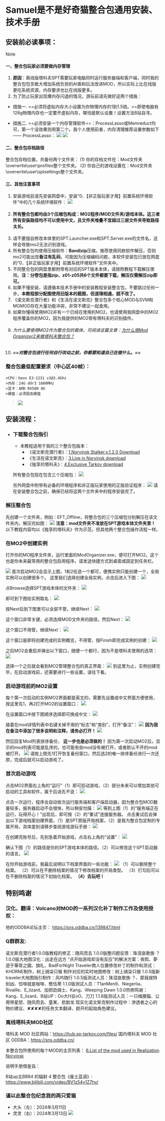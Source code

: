 
# Samuel是不是好奇猫整合包通用安装、技术手册


## 安装前必读事项：

> [!NOTE] 
> 
>  #### 一、整合包玩家必须要做内存管理
>  
> 1. **原因**：离线版塔科夫SPT需要玩家电脑同时运行服务器端和客户端，同时我的整合包包含极大增加系统负担的AI类和玩法改进MOD，所以实际上比在线版更吃系统资源，内存要求也比在线版更多。
> 2. 为了防止玩家出现爆内存闪退的情况，游玩前请先做好这两个措施：
> 
>	- 措施一. ==必须将虚拟内存大小设置为你物理内存的1到1.5倍。==即使电脑有128g物理内存也一定要开虚拟内存，哪怕是默认设置！设置方法B站自寻。
>	
>	- 措施二. ==必须安装一个内存管理软件==：ProcessLasso或Memreduct均可，第一个没效果则用第二个。我个人使用前者，内存清理推荐设置参数如下——
>		ProcessLasso：
>			![](assets/Pasted%20image%2020241006202456.png)
>			![](assets/Pasted%20image%2020241006202519.png)
> #### 二、整合包存档路径
> 整合包存档位置，共备份两个文件夹：
> (1) 你的存档文件在：Mod文件夹\\overwrite\\user\\profiles整个文件夹。
> (2) 你自己的游戏设置在：Mod文件夹\\overwrite\\user\\sptsettings整个文件夹。
> 
> #### 三、其他注意事项
> 
> 1. 安装游戏前请先安装网盘中，安装“0、【非正版玩家才用】前置系统环境软件”中的几个系统环境软件：
> 	![](assets/Pasted%20image%2020241002174854.png)
> 2. #### 所有整合包都均由3个压缩包构成：MO2程序/MOD文件夹/游戏本体。这三者所有安装路径均不可以使用中文，且文件夹堆叠不宜超过三层文件夹导致路径太长。
> 3. 请不要擅自修改本体里的SPT.Launcher.exe和SPT.Server.exe的文件名，这样会导致mo2无法识别游戏。
> 4. 所有整合包均使用压缩软件：**Bandizip**压缩，推荐使用同款软件解压，否则mo2可能出现**备注有乱码**，可能因为压缩编码问题，本软件安装包已放在网盘的“0、【非正版玩家才用】前置系统环境软件”文件夹中。
> 5. 不同整合包的网盘里都附带有对应的SPT版本本体，请按照教程下载解压使用。**注：分卷包是指zip、z01-z05共6个文件都要下载，解压仅需解压zip即可。**
> 6. 如果不懂安装，请遵循本技术手册中的安装教程安装整合包，不要跳过任何一步。**本教程部分配图使用旧版本的截图，但道理相通，就不改了。**
> 7. 《诺文斯克潜行者》和《生活在诺文斯克》整合包多个核心MOD与SVM和MGMOD存在大量功能冲突，非常不建议一起食用。
> 8. 如果你懂得使用MO2并有一个已经在使用的MO2，也请使用我网盘中的MO2程序覆盖你的MO2，因为我提供的MO2带有塔科夫的识别插件。
> 9. ###### 为什么要使用MO2作为整合包的载体，可阅读这篇文章：[为什么用Mod Organizer2来做塔科夫整合包？](为什么用Mod%20Organizer2来做塔科夫整合包？.md)
> 10. ##### ==对整合包进行任何自行改动之前，你都要知道自己在做什么。==
> ### 整合包最低配置要求（中心区40帧）：
	>CPU：Xeon E3-1231 v3@3.4Ghz
	>内存：24G ddr3 1600MHz
	>显卡：AMD RX580 8G
	>硬盘：必须固态硬盘
>![](assets/43A51F0CBE03A9E24D08ACABCE51E3FF.png)


## 安装流程：

- ### 下载整合包指引
	- 本教程适用于我的三个整合包版本：
		- 《诺文斯克潜行者》：[1.Norvinsk Stalker.v.1.2.0 Download](../{0}ModPack%20Download/1.Norvinsk%20Stalker.v.1.2.0%20Download.md)
		- 《生活在诺文斯克》：[3.Live in Norvinsk download](../{0}ModPack%20Download/3.Live%20in%20Norvinsk%20download.md)
		- 《独享的塔科夫》：[4.Exclusive Tarkov download](../{0}ModPack%20Download/4.Exclusive%20Tarkov%20download.md)
	
	所有整合包现在包含三个压缩包：
		![](assets/Pasted%20image%2020251012022827.png)
	
	另外网盘中附带有必备的环境程序和非正版玩家使用的正版验证程序：
		![](assets/Pasted%20image%2020251012023611.png)
		请在安装整合包之前，确保已经将这两个文件夹中的程序安装完了。

### 解压整合包

先创建一个文件夹，例如：EFT_Offline，将整合包的三个压缩包分别解压在该文件夹内，解压完如图：
![](assets/Pasted%20image%2020251012024837.png)
**注意：mod文件夹不准放在SPT游戏本体文件夹里！**
以下教程内容均以《独享的塔科夫》作为示范，但其他两个整合包操作流程一样。

### 在MO2中创建实例

打开你的MO程序文件夹，运行里面的ModOrganizer.exe，便可打开MO2。这个也是你未来最常用的整合包启用程序。请发送快捷方式到桌面或固定到任务栏。

![](assets/Pasted%20image%2020251012025542.png)
首次启动MO2会显示上图，1和2任选一个都可，便携实例只能创建一个，全局实例可以创建很多个。
这里我们选择创建全局实例，点击后进入下图：
![](assets/Pasted%20image%2020251012030422.png)

点Browse选择SPT游戏本体的文件夹：
![](assets/Pasted%20image%2020251012030704.png)

即可到下图给实例取名：
![](assets/Pasted%20image%2020251012031000.png)

按Next后到下图里可以全部不管，继续Next：
![](assets/Pasted%20image%2020251012031047.png)

这个窗口非常关键，必须选择MOD文件夹的路径，然后Next：
![](assets/Pasted%20image%2020251012031322.png)

这个窗口不用管，继续Next：
![](assets/Pasted%20image%2020251012031545.png)

这个窗口是即将创建完成的实例概览，不用管，按Finish即完成实例的创建：
![](assets/Pasted%20image%2020251012031704.png)

之后MO2会重启并弹出以下窗口，随便一个都行，因为不是塔科夫使用的选项：
![](assets/Pasted%20image%2020251012031814.png)

选择一个之后就会看到MO2管理整合包的真正界面：
![](assets/Pasted%20image%2020251012032005.png)
到这里为止，实例创建完毕，在启动游戏前，还需要进行一些设置，请往下看。

### 启动游戏前的MO2设置

每个第一次启动的实例MO2界面都是英文的，需要先设置成中文界面方便使用，按这里先1，再2打开MO2的设置窗口：
![](assets/Pasted%20image%2020251012032304.png)

在设置窗口中按下图顺序选择即可换成中文：
![](assets/Pasted%20image%2020251012032506.png)

接着在mod详情列表中右键关掉不用的“标志”和“类别”，打开“备注”：
![](assets/Pasted%20image%2020251012032725.png)
**因为我在备注中添加了很多说明和注释，请务必打开！**
![](assets/Pasted%20image%2020251012032926.png)

然后回复Mod列表排序备份，
**这一步也是必须做的！**
因为第一次启动MO2后，显示的mod列表可能是乱序的，也可能有些mod没有被打开，或者默认不开的mod被打开。
![](assets/Pasted%20image%2020251012033234.png)
请按上图先1打开恢复备份窗口，然后选2的唯一排序备份进行一次还原，完成后就可以启动游戏了。

### 首次启动游戏

点击MO2界面右上角的“运行”（1）即可启动游戏，（2）部分未来可以增加其他可启动的工具和软件，属于后话先不说：
![](assets/Pasted%20image%2020251012034013.png)

点击一次运行，程序会自动依次运行服务端和客户端启动器，因为整合包MOD数量较多，服务器启动不会很快，所以稍安勿躁：
![](assets/Pasted%20image%2020251012034352.png)
等到上图（1）的“服务端正在运行，玩得开心！”出现后，即可按（2）的“重试”连接服务器。
点击重试后会弹出以下游戏档案创建界面，（1）是SPT原版开局档案，（2）是我为整合包定制的专属开局，具体差别请移步查阅游戏游玩手册：
![](assets/Pasted%20image%2020251012034633.png)

在创建完账号后，先别急着开始游戏，点击右上角的“设置”：
![](assets/Pasted%20image%2020251012035105.png)

确认下图（1）的路径是你的SPT游戏本体的路径。（2）可以修改这个SPT启动器的语言。
![](assets/Pasted%20image%2020251012035158.png)

在你开始游戏前，我最后说明以下档案界面的一些功能：
![](assets/Pasted%20image%2020251012035539.png)
（1）可以删除整个档案。
（2）可以在不删除档案的情况下修改档案的开局类型。
（3）打勾后可以在不删除档案的情况下初始化档案。
**（4）去玩吧！**



## 特别鸣谢

### 汉化、翻译：Volcano对MOD的一系列汉化补丁制作工作及使用授权：
他的ODDBA论坛主页：
https://sns.oddba.cn/139847.html
### **Q群群友:**
诺文斯克潜行者1.0.0版教程的修正：随风而去
1.0.0版整问题反馈：珠泪哀歌族·？
1.0.0版大地图汉化：出走在远方
“点开始游戏却没有反应”的解决方案：夜熙、夢遊于華胥之國、旗礼、BadForNight
Traveler商人位置修改补丁的制作和测试：KHORNE制作，树上骑柒只猴
制作对应的实时地图修改：树上骑柒只猴
1.0.5版新traveler大地图指引制作：风吟随行
1.0.5版测试人员：珠泪哀歌族·？、那我就特别凶、恰啡就是咖啡、憨伍蒂
1.1.0版测试人员：T1anMen9、Niegerlia、Rivaille、E_lizard、加把劲骑士、Kang、Weeping Dawn
1.0.0热修鸣谢：Kang、E_lizard、B站UP：Oo大H豆oO、刀刀
1.1.8版测试人员：一只梅狸猫、公用带星怒、随风而去、童某、悲剧龙
现实化诺文斯克制作过程中：渗透者之心的物价建议、✘✘✘✘的任务文本翻译、颜开的起始角色建议。

### 离线塔科夫MOD社区
塔科夫 MOD 社区网站：https://hub.sp-tarkov.com/files/
国内塔科夫 MOD 社区 ODDBA：https://sns.oddba.cn/

本整合包所使用的每个MOD的主页列表：
[6.List of the mod used in Realization Norvinsk](../{0}ModPack%20Download/6.List%20of%20the%20mod%20used%20in%20Realization%20Norvinsk.md)

说明手册借鉴自：

B站up主BB84 的辐射 4 整合包《废土蓝调》:
https://www.bilibili.com/video/BV1z54y1Z7hv/

### 谨以此整合包纪念我的两只爱猫

- 大头（左）：2024年3月11日
- 灵灵（右）：2024年3月13日
![](assets/Pasted%20image%2020240930211216.png)
